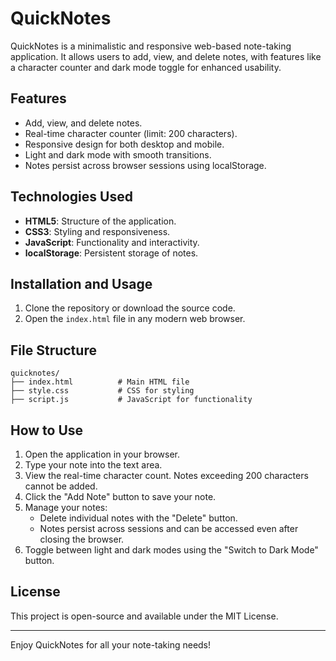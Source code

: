 # QuickNotes

QuickNotes is a minimalistic and responsive web-based note-taking application. It allows users to add, view, and delete notes, with features like a character counter and dark mode toggle for enhanced usability.

## Features

- Add, view, and delete notes.
- Real-time character counter (limit: 200 characters).
- Responsive design for both desktop and mobile.
- Light and dark mode with smooth transitions.
- Notes persist across browser sessions using localStorage.

## Technologies Used

- **HTML5**: Structure of the application.
- **CSS3**: Styling and responsiveness.
- **JavaScript**: Functionality and interactivity.
- **localStorage**: Persistent storage of notes.

## Installation and Usage

1. Clone the repository or download the source code.
2. Open the `index.html` file in any modern web browser.

## File Structure

```
quicknotes/
├── index.html          # Main HTML file
├── style.css           # CSS for styling
├── script.js           # JavaScript for functionality
```

## How to Use

1. Open the application in your browser.
2. Type your note into the text area.
3. View the real-time character count. Notes exceeding 200 characters cannot be added.
4. Click the "Add Note" button to save your note.
5. Manage your notes:
   - Delete individual notes with the "Delete" button.
   - Notes persist across sessions and can be accessed even after closing the browser.
6. Toggle between light and dark modes using the "Switch to Dark Mode" button.

## License

This project is open-source and available under the MIT License.

---

Enjoy QuickNotes for all your note-taking needs!

